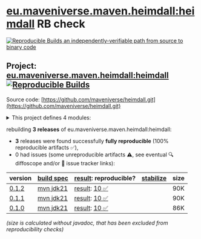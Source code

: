 [eu.maveniverse.maven.heimdall:heimdall](https://central.sonatype.com/artifact/eu.maveniverse.maven.heimdall/heimdall/versions) RB check
=======

[![Reproducible Builds](https://reproducible-builds.org/images/logos/rb.svg) an independently-verifiable path from source to binary code](https://reproducible-builds.org/)

## Project: [eu.maveniverse.maven.heimdall:heimdall](https://central.sonatype.com/artifact/eu.maveniverse.maven.heimdall/heimdall/versions) [![Reproducible Builds](https://img.shields.io/endpoint?url=https://raw.githubusercontent.com/jvm-repo-rebuild/reproducible-central/master/content/eu/maveniverse/maven/heimdall/badge.json)](https://github.com/jvm-repo-rebuild/reproducible-central/blob/master/content/eu/maveniverse/maven/heimdall/README.md)

Source code: [https://github.com/maveniverse/heimdall.git](https://github.com/maveniverse/heimdall.git)

<details><summary>This project defines 4 modules:</summary>

* [eu.maveniverse.maven.heimdall:core](https://central.sonatype.com/artifact/eu.maveniverse.maven.heimdall/core/overview)
* [eu.maveniverse.maven.heimdall:extension3](https://central.sonatype.com/artifact/eu.maveniverse.maven.heimdall/extension3/overview)
* [eu.maveniverse.maven.heimdall:extension4](https://central.sonatype.com/artifact/eu.maveniverse.maven.heimdall/extension4/overview)
* [eu.maveniverse.maven.heimdall:heimdall](https://central.sonatype.com/artifact/eu.maveniverse.maven.heimdall/heimdall/overview)
</details>

rebuilding **3 releases** of eu.maveniverse.maven.heimdall:heimdall:
- **3** releases were found successfully **fully reproducible** (100% reproducible artifacts :white_check_mark:),
- 0 had issues (some unreproducible artifacts :warning:, see eventual :mag: diffoscope and/or :memo: issue tracker links):

| version | [build spec](/BUILDSPEC.md) | [result](https://reproducible-builds.org/docs/jvm/): reproducible? | [stabilize](https://github.com/google/oss-rebuild/blob/main/cmd/stabilize/README.md) | size |
| -- | --------- | ------ | ------ | -- |
| [0.1.2](https://central.sonatype.com/artifact/eu.maveniverse.maven.heimdall/heimdall/0.1.2/pom) | [mvn jdk21](heimdall-0.1.2.buildspec) | [result](heimdall-0.1.2.buildinfo): [10 :white_check_mark: ](heimdall-0.1.2.buildcompare) | | 90K |
| [0.1.1](https://central.sonatype.com/artifact/eu.maveniverse.maven.heimdall/heimdall/0.1.1/pom) | [mvn jdk21](heimdall-0.1.1.buildspec) | [result](heimdall-0.1.1.buildinfo): [10 :white_check_mark: ](heimdall-0.1.1.buildcompare) | | 90K |
| [0.1.0](https://central.sonatype.com/artifact/eu.maveniverse.maven.heimdall/heimdall/0.1.0/pom) | [mvn jdk21](heimdall-0.1.0.buildspec) | [result](heimdall-0.1.0.buildinfo): [10 :white_check_mark: ](heimdall-0.1.0.buildcompare) | | 86K |

<i>(size is calculated without javadoc, that has been excluded from reproducibility checks)</i>
